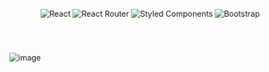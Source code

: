 <div style="display: flex; justify-content: center; align-items: center; flex-wrap: wrap; width: 100%;">

![React](https://img.shields.io/badge/React-20232A?style=for-the-badge&logo=react&logoColor=61DAFB)
![React Router](https://img.shields.io/badge/React_Router-CA4245?style=for-the-badge&logo=react-router&logoColor=white)
![Styled Components](https://img.shields.io/badge/styled--components-DB7093?style=for-the-badge&logo=styled-components&logoColor=white)
![Bootstrap](https://img.shields.io/badge/Bootstrap-563D7C?style=for-the-badge&logo=bootstrap&logoColor=white)

</div>
<br>
<br>

![image](http://referralconsulting.ge/static/media/Logo.4c228d2a.svg)
